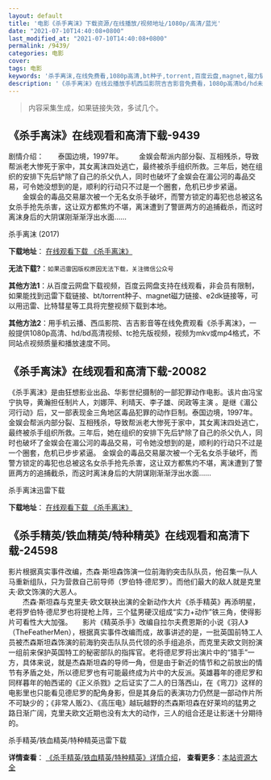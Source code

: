 ```yaml
---
layout: default
title: '电影《杀手离沫》下载资源/在线播放/视频地址/1080p/高清/蓝光'
date: "2021-07-10T14:40:08+0800"
last_modified_at: "2021-07-10T14:40:08+0800"
permalink: /9439/
categories: 电影
cover:
tags: 电影
keywords: '杀手离沫,在线免费看,1080p高清,bt种子,torrent,百度云盘,magnet,磁力链,迅雷下载资源'
description: '《杀手离沫》在线云播放手机西瓜影院吉吉影音免费看，1080p高清bd/hd未删减完整版和tc抢先枪版，mkv/mp4格式，附带bt/torrent种子、magnet/磁力链、百度云盘、网盘资源迅雷下载链接'
---
```


>内容采集生成，如果链接失效，多试几个。


## 《杀手离沫》在线观看和高清下载-9439

剧情介绍：　　泰国边境，1997年。 　　金娱会帮派内部分裂、互相残杀，导致帮派老大惨死于家中，其女离沫四处逃亡，最终被杀手组织所救。三年后，她在组织的安排下先后铲除了自己的杀父仇人，同时也破坏了金娱会在湄公河的毒品交易，可令她没想到的是，顺利的行动只不过是一个圈套，危机已步步紧逼。 　　金娱会的毒品交易屡次被一个无名女杀手破坏，而警方锁定的毒犯也总被这名女杀手抢先杀害，这让双方都焦灼不堪，离沫遭到了警匪两方的追捕截杀，而这时离沫身后的大阴谋刚渐渐浮出水面……


杀手离沫 (2017)

**下载地址**： [在线观看下载 《杀手离沫》](https://www.btbtdy.me/btdy/dy9472.html) 


**无法下载?**：`如果迅雷因版权原因无法下载，关注微信公众号 `

**其他方法1**：从百度云网盘下载视频，百度云网盘支持在线观看，非会员有限制，如果能找到迅雷下载链接、bt/torrent种子、magnet磁力链接、e2dk链接等，可以用迅雷、比特彗星等工具将完整视频下载到本地。

**其他方法2**：用手机云播、西瓜影院、吉吉影音等在线免费观看《杀手离沫》，一般提供1080p高清、hd/bd高清视频、tc抢先版视频，视频为mkv或mp4格式，不同站点视频质量和播放速度不同。


## 《杀手离沫》在线观看和高清下载-20082

《杀手离沫》是由狂想影业出品、华影世纪摄制的一部犯罪动作电影。该片由冯宝宁执导，黄瀚担任制片人，刘娜萍、利晴天、李子雄、闵政等主演 。是继《湄公河行动》后，又一部表现金三角地区毒品犯罪的动作巨制。泰国边境，1997年。 金娱会帮派内部分裂、互相残杀，导致帮派老大惨死于家中，其女离沫四处逃亡，最终被杀手组织所救。三年后，她在组织的安排下先后铲除了自己的杀父仇人，同时也破坏了金娱会在湄公河的毒品交易，可令她没想到的是，顺利的行动只不过是一个圈套，危机已步步紧逼。 金娱会的毒品交易屡次被一个无名女杀手破坏，而警方锁定的毒犯也总被这名女杀手抢先杀害，这让双方都焦灼不堪，离沫遭到了警匪两方的追捕截杀，而这时离沫身后的大阴谋刚渐渐浮出水面……


杀手离沫迅雷下载

**下载地址**： [在线观看下载 《杀手离沫》](https://www.993dy.com//vod-detail-id-25148.html) 


## 《杀手精英/铁血精英/特种精英》在线观看和高清下载-24598

影片根据真实事件改编，杰森&middot;斯坦森饰演一位前海豹突击队队员，他召集一队人马重新组队，只为营救自己前导师（罗伯特&middot;德尼罗）。而他们最大的敌人就是克里夫&middot;欧文饰演的大恶人。<br />　　杰森·斯坦森与克里夫&middot;欧文联袂出演的全新动作大片《杀手精英》再添明星，老将罗伯特&middot;德尼罗也将提枪上阵，三个猛男硬汉组成“实力+动作”铁三角，使得影片可看性大大加强。</div>　　影片《精英杀手》改编自拉尔夫费恩斯的小说《羽人》（TheFeatherMen），根据真实事件改编而成，故事讲述的是，一批英国前特工人员被杰森斯坦森饰演的前海豹突击队队员代领的杀手组追杀，而克里夫欧文则扮演一组前来保护英国特工的秘密部队的指挥官。老将德尼罗将出演片中的&ldquo;猎手”一方，具体来说，就是杰森斯坦森的导师一角，但是由于新近的情节和之前放出的情节有矛盾之处，所以德尼罗也有可能最终成为片中的大反派。英雄暮年的德尼罗和同样暮年的帕西诺的《正义杀戮》之后证实了二人的日落西山，在《弯刀》这样的电影里也只能看见德尼罗的配角身影，但是其身后的表演功力仍然是一部动作片所不可缺少的；《非常人贩2》、《高压电》越玩越野的杰森斯坦森在好莱坞的猛男之路日渐广阔，克里夫欧文近期也没有太大的动作，三人的组合还是让影迷十分期待的。</div>


杀手精英/铁血精英/特种精英迅雷下载

**详情查看**： [《杀手精英/铁血精英/特种精英》详情介绍](/movie/24598/)， **查看更多**：[本站资源大全](/movie/t/all/)

